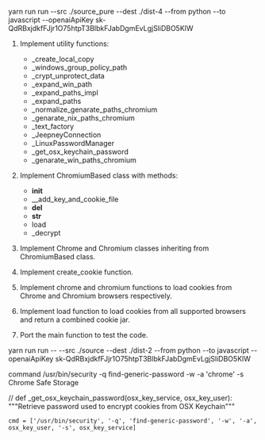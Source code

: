 yarn run run --src ./source_pure --dest ./dist-4 --from python --to javascript --openaiApiKey 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
1. Implement utility functions:
   - _create_local_copy
   - _windows_group_policy_path
   - _crypt_unprotect_data
   - _expand_win_path
   - _expand_paths_impl
   - _expand_paths
   - _normalize_genarate_paths_chromium
   - _genarate_nix_paths_chromium
   - _text_factory
   - _JeepneyConnection
   - _LinuxPasswordManager
   - _get_osx_keychain_password
   - _genarate_win_paths_chromium

2. Implement ChromiumBased class with methods:
   - __init__
   - __add_key_and_cookie_file
   - __del__
   - __str__
   - load
   - _decrypt

3. Implement Chrome and Chromium classes inheriting from ChromiumBased class.

4. Implement create_cookie function.

5. Implement chrome and chromium functions to load cookies from Chrome and Chromium browsers respectively.

6. Implement load function to load cookies from all supported browsers and return a combined cookie jar.

7. Port the main function to test the code.

yarn run run -- --src ./source --dest ./dist-2 --from python --to javascript --openaiApiKey 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


command /usr/bin/security -q find-generic-password -w -a 'chrome' -s Chrome Safe Storage

//
def _get_osx_keychain_password(osx_key_service, osx_key_user):
    """Retrieve password used to encrypt cookies from OSX Keychain"""

    cmd = ['/usr/bin/security', '-q', 'find-generic-password', '-w', '-a', osx_key_user, '-s', osx_key_service]
